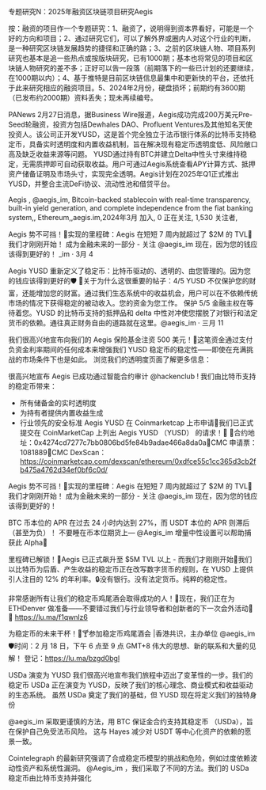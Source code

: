 专题研究N：2025年融资区块链项目研究Aegis

按：融资的项目作一个专题研究：1、融资了，说明得到资本界看好，可能是一个好的方向和项目；2、通过研究它们，可以了解外界或圈内人对这个行业的判断，是一种研究区块链发展趋势的捷径和正确的路；3、之前的区块链人物、项目系列研究也基本是追一些热点或按版块研究，已有1000期；基本也将常见的项目和区块链人物研究的差不多；正好可以告一段落（前期落下的一些已计划的还要继续，在1000期以内）；4、基于推特是目前区块链信息最集中和更新快的平台，还依托于此来研究相应的融资项目。5、2024年2月份，硬盘损坏；前期约有3600期（已发布约2000期）资料丢失；现未再续编号。

PANews 2月27日消息，据Business Wire报道，Aegis成功完成200万美元Pre-Seed轮融资，投资方包括Dewhales DAO、Profluent Ventures及其他知名天使投资人。该公司正开发YUSD，这是首个完全独立于法币银行体系的比特币支持稳定币，具备实时透明度和内置收益机制，旨在解决现有稳定币透明度低、风险敞口高及缺乏收益来源等问题。
YUSD通过持有BTC并建立Delta中性头寸来维持稳定，无需质押即可自动获取收益。用户可通过Aegis系统查看APY计算方式、抵押资产储备证明及市场头寸，实现完全透明。Aegis计划在2025年Q1正式推出YUSD，并整合主流DeFi协议、流动性池和借贷平台。

Aegis
,
@aegis_im,
Bitcoin-backed stablecoin with real-time transparency, built-in yield generation, and complete independence from the fiat banking system,,
Ethereum,,aegis.im,2024年3月 加入,
0 正在关注,
1,530 关注者,


Aegis 势不可挡！🚀实现的里程碑：Aegis 在短短 7 周内就超过了 $2M 的 TVL🎉我们才刚刚开始！
成为金融未来的一部分 - 关注
@aegis_im
现在，因为您的钱应该得到更好的！
_im
·
3月 4

Aegis YUSD 重新定义了稳定币：比特币驱动的、透明的、由您管理的。因为您的钱应该得到更好的🛡️
🧵关于为什么这很重要的帖子：4/5 YUSD 不仅保护您的财富，还能增加您的财富。通过我们生态系统中的收益机会，用户可以在不依赖传统市场的情况下获得稳定的被动收入。您的资金为您工作。
保护
5/5 金融主权在等待着您。YUSD 的比特币支持的抵押品和 delta 中性对冲使您摆脱了对银行和法定货币的依赖。通往真正财务自由的道路就在这里。@aegis_im
·
三月 11

我们很高兴地宣布向我们的 Aegis 保险基金注资 500 美元！🚀这笔资金通过支付负资金利率期间的任何成本来增强我们 YUSD 稳定币的稳定性——即使在充满挑战的市场条件下也是如此。
浏览我们的透明度页面了解更多信息：

很高兴地宣布 Aegis 已成功通过智能合约审计
@hackenclub
!
我们由比特币支持的稳定币带来：
- 所有储备金的实时透明度
- 为持有者提供内置收益生成
- 行业领先的安全标准
Aegis YUSD 在 Coinmarketcap 上市申请💜我们已正式提交在 CoinMarketCap 上列出 Aegis YUSD （YUSD） 的请求！🎉 
🔹合约地址：0x4274cd7277c7bb0806bd5fe84b9adae466a8da0a🔹CMC 申请票：1081889🔹CMC DexScan：https://coinmarketcap.com/dexscan/ethereum/0xdfce55c1cc365d3cb2fb475a4762d34ef0bf6c0d/

Aegis 势不可挡！🚀实现的里程碑：Aegis 在短短 7 周内就超过了 $2M 的 TVL🎉我们才刚刚开始！
成为金融未来的一部分 - 关注
@aegis_im
现在，因为您的钱应该得到更好的！

BTC 币本位的 APR 在过去 24 小时内达到 27%，而 USDT 本位的 APR 则滞后（甚至为负）！
不要睡在币本位期货上—
@Aegis_im
增量中性设置可以帮助捕获此 Alpha🚀

里程碑已解锁！🚀Aegis 已正式飙升至 $5M TVL 以上 - 而我们才刚刚开始🎉我们以比特币为后盾、产生收益的稳定币正在改写数字货币的规则，在 YUSD 上提供引人注目的 12% 的年利率。🔒没有银行。没有法定货币。纯粹的稳定性。

非常感谢所有让我们的稳定币鸡尾酒会取得成功的人！🙌现在，我们正在为 ETHDenver 做准备——不要错过我们与行业领导者和创新者的下一次会外活动🚀
🔗 https://lu.ma/f1qwnlz6

为稳定币的未来干杯！🥳🍸参加稳定币鸡尾酒会 |香港共识，主办单位
@aegis_im
 🛡️时间：2 月 18 日，下午 6 点至 9 点 GMT+8
伟大的思想、新的联系和大量的见解！
登记：https://lu.ma/bzgd0bgl


USDa 演变为 YUSD
我们很高兴地宣布我们旅程中迈出了变革性的一步。我们的稳定币 USDa 正在演变为 YUSD，反映了我们的核心理念、商业模式和收益驱动的生态系统。
虽然 USDa 奠定了我们的基础，但 YUSD 现在将定义我们的独特身份

@aegis_im
采取更谨慎的方法，用 BTC 保证金合约支持其稳定币 （USDa），旨在保护自己免受法币风险。
这与 Hayes 减少对 USDT 等中心化资产的依赖的愿景一致。

Cointelegraph 的最新研究强调了合成稳定币模型的挑战和危险，例如过度依赖波动性资产和系统性漏洞。
@Aegis_im
，我们采取了不同的方法。我们的 USDa 稳定币由比特币支持并强化